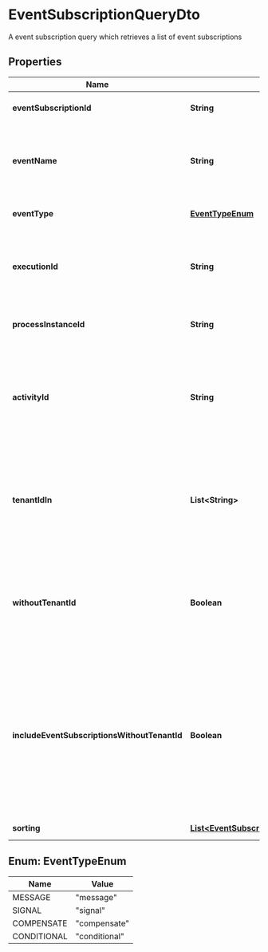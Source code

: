

# EventSubscriptionQueryDto

A event subscription query which retrieves a list of event subscriptions
## Properties

Name | Type | Description | Notes
------------ | ------------- | ------------- | -------------
**eventSubscriptionId** | **String** | The id of the event subscription. |  [optional]
**eventName** | **String** | The name of the event this subscription belongs to as defined in the process model. |  [optional]
**eventType** | [**EventTypeEnum**](#EventTypeEnum) | The type of the event subscription. |  [optional]
**executionId** | **String** | The execution that is subscribed on the referenced event. |  [optional]
**processInstanceId** | **String** | The process instance this subscription belongs to. |  [optional]
**activityId** | **String** | The identifier of the activity that this event subscription belongs to. This could for example be the id of a receive task. |  [optional]
**tenantIdIn** | **List&lt;String&gt;** | Filter by a comma-separated list of tenant ids. Only select subscriptions that belong to one of the given tenant ids. |  [optional]
**withoutTenantId** | **Boolean** | Only select subscriptions which have no tenant id. Value may only be &#x60;true&#x60;, as &#x60;false&#x60; is the default behavior. |  [optional]
**includeEventSubscriptionsWithoutTenantId** | **Boolean** | Select event subscriptions which have no tenant id. Can be used in combination with tenantIdIn parameter. Value may only be &#x60;true&#x60;, as &#x60;false&#x60; is the default behavior. |  [optional]
**sorting** | [**List&lt;EventSubscriptionQueryDtoSorting&gt;**](EventSubscriptionQueryDtoSorting.md) | Apply sorting of the result |  [optional]



## Enum: EventTypeEnum

Name | Value
---- | -----
MESSAGE | &quot;message&quot;
SIGNAL | &quot;signal&quot;
COMPENSATE | &quot;compensate&quot;
CONDITIONAL | &quot;conditional&quot;




